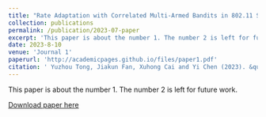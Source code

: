 ```yaml
---
title: "Rate Adaptation with Correlated Multi-Armed Bandits in 802.11 Systems"
collection: publications
permalink: /publication/2023-07-paper
excerpt: 'This paper is about the number 1. The number 2 is left for future work.'
date: 2023-8-10
venue: 'Journal 1'
paperurl: 'http://academicpages.github.io/files/paper1.pdf'
citation: '	Yuzhou Tong, Jiakun Fan, Xuhong Cai and Yi Chen (2023). &quot;Rate Adaptation with Correlated Multi-Armed Bandits in 802.11 Systems&quot; <i>IEEE ICCC 2023</i>.'
---
```

This paper is about the number 1. The number 2 is left for future work.

[Download paper here](http://academicpages.github.io/files/paper1.pdf)

